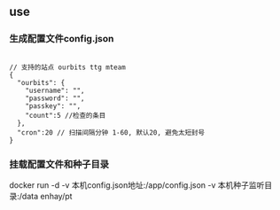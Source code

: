 ## use
### 生成配置文件config.json
```

// 支持的站点 ourbits ttg mteam
{
  "ourbits": {
    "username": "",
    "password": "",
    "passkey": "",
    "count":5 //检查的条目
  },
  "cron":20 // 扫描间隔分钟 1-60, 默认20, 避免太短封号
}
```
### 挂载配置文件和种子目录

docker run -d -v 本机config.json地址:/app/config.json -v 本机种子监听目录:/data enhay/pt

